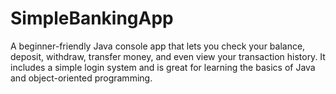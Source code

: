 # SimpleBankingApp
A beginner-friendly Java console app that lets you check your balance, deposit, withdraw, transfer money, and even view your transaction history. It includes a simple login system and is great for learning the basics of Java and object-oriented programming.
